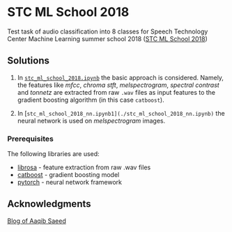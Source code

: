 # STC ML School 2018

Test task of audio classification into 8 classes for Speech Technology Center Machine Learning summer school 2018 ([STC ML School 2018](https://mlschool.speechpro.ru))

## Solutions

1. In [`stc_ml_school_2018.ipynb`](./stc_ml_school_2018.ipynb) the basic approach is considered. Namely, the features like *mfcc*, *chroma stft*, *melspectrogram*, *spectral contrast* and *tonnetz* are extracted from raw `.wav` files as input features to the gradient boosting algorithm (in this case `catboost`).

2. In [`stc_ml_school_2018_nn.ipynb1](./stc_ml_school_2018_nn.ipynb)` the neural network is used on *melspectrogram* images.

### Prerequisites

The following libraries are used:

* [librosa](https://librosa.github.io/librosa/) - feature extraction from raw .wav files
* [catboost](https://github.com/catboost/catboost) - gradient boosting model
* [pytorch](https://pytorch.org) - neural network framework

## Acknowledgments

[Blog of Aaqib Saeed](http://aqibsaeed.github.io/2016-09-03-urban-sound-classification-part-1/)
